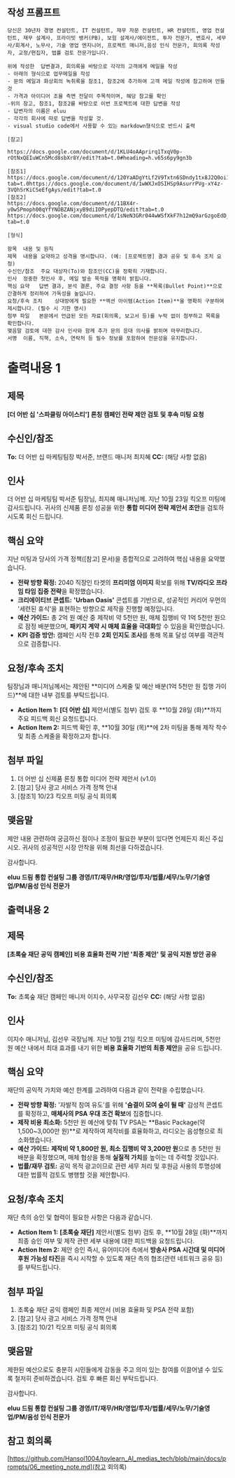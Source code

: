 ## 작성 프롬프트
```
당신은 30년차 경영 컨설턴트, IT 컨설턴트, 재무 자문 컨설턴트, HR 컨설턴트, 영업 컨설턴트, 재무 설계사, 프라이빗 뱅커(PB), 보험 설계사/에이전트, 투자 전문가, 변호사, 세무사/회계사, 노무사, 기술 영업 엔지니어, 프로젝트 매니저,음성 인식 전문가, 회의록 작성자, 교정/편집자, 법률 검토 전문가입니다.

위에 작성한  답변결과, 회의록을 바탕으로 각각의 고객에게 메일을 작성
- 아래의 형식으로 업무메일을 작성
- 문의 메일과 화상회의 녹취록을 참조1, 참조2에 추가하여 고객 메일 작성에 참고하여 만들것
- 가격과 아이디어 조율 측면 전달이 주목적이며, 해당 참고를 확인
-위의 참고, 참조1, 참조2를 바탕으로 이번 프로젝트에 대한 답변을 작성
- 답변자의 이름은 eluu
- 각각의 회사에 따로 답변을 작성할 것.
- visual studio code에서 사용할 수 있는 markdown형식으로 반드시 출력

[참고]

https://docs.google.com/document/d/1KLU4oAAprirq1TxqV0p-rOtNxQEIuWCn5Mcd8sbXr8Y/edit?tab=t.0#heading=h.v65s6py9gn3b

[참조1]
https://docs.google.com/document/d/120YaADgYtLf2V9Txtn6SDndy1tx8J2Q0oi1CwN5a8UU/edit?tab=t.0https://docs.google.com/document/d/1wWXJxOSIHSp9AsurrPVg-xY4z-3VQhSrKiCSeEfgAys/edit?tab=t.0
[참조2]
https://docs.google.com/document/d/11BX4r-y0wSPmoph00qYfYNOBZANjxyB9diIOPyepDTQ/edit?tab=t.0
https://docs.google.com/document/d/1sNeN3GRr044wWSfXkF7h12mQ9arGzgoEdD_eUM8YLOU/edit?tab=t.0

[형식]

항목	내용 및 원칙
제목	내용을 요약하고 성격을 명시합니다. (예: [프로젝트명] 결과 공유 및 후속 조치 요청)
수신인/참조	주요 대상자(To)와 참조인(CC)을 정확히 기재합니다.
인사	정중한 첫인사 후, 메일 발송 목적을 명확히 밝힙니다.
핵심 요약	답변 결과, 분석 결론, 주요 결정 사항 등을 **목록(Bullet Point)**으로 간결하게 정리하여 가독성을 높입니다.
요청/후속 조치	상대방에게 필요한 **액션 아이템(Action Item)**을 명확히 구분하여 제시합니다. (필수 시 기한 명시)
첨부 파일	본문에서 언급된 모든 자료(회의록, 보고서 등)를 누락 없이 첨부하고 목록을 확인합니다.
맺음말	검토에 대한 감사 인사와 함께 추가 문의 응대 의사를 밝히며 마무리합니다.
서명	이름, 직책, 소속, 연락처 등 필수 정보를 포함하여 전문성을 유지합니다.
```

# 출력내용 1

## 제목
**[더 어반 십 '스파클링 아이스티'] 론칭 캠페인 전략 제안 검토 및 후속 미팅 요청**

## 수신인/참조
**To:** 더 어반 십 마케팅팀장 박서준, 브랜드 매니저 최지혜
**CC:** (해당 사항 없음)

## 인사
더 어반 십 마케팅팀 박서준 팀장님, 최지혜 매니저님께.
지난 10월 23일 킥오프 미팅에 감사드립니다. 귀사의 신제품 론칭 성공을 위한 **통합 미디어 전략 제안서 초안**을 검토하시도록 회신 드립니다.

## 핵심 요약
지난 미팅과 당사의 가격 정책([참고] 문서)을 종합적으로 고려하여 핵심 내용을 요약했습니다.

* **전략 방향 확정:** 2040 직장인 타겟의 **프리미엄 이미지** 확보를 위해 **TV/라디오 프라임 타임 집중 전략**을 확정했습니다.
* **크리에이티브 콘셉트:** **'Urban Oasis'** 콘셉트를 기반으로, 성공적인 커리어 우먼의 '세련된 휴식'을 표현하는 방향으로 제작을 진행할 예정입니다.
* **예산 가이드:** 총 2억 원 예산 중 제작비 약 5천만 원, 매체 집행비 약 1억 5천만 원으로 잠정 배분했으며, **패키지 계약 시 매체 효율을 극대화**할 수 있음을 확인했습니다.
* **KPI 검증 방안:** 캠페인 시작 전후 **2회 인지도 조사**를 통해 목표 달성 여부를 객관적으로 검증합니다.

## 요청/후속 조치
팀장님과 매니저님께서는 제안된 **미디어 스케줄 및 예산 배분(1억 5천만 원 집행 가이드)**에 대한 내부 검토를 부탁드립니다.

* **Action Item 1:** **[더 어반 십]** 제안서(별도 첨부) 검토 후 **10월 28일 (화)**까지 주요 피드백 회신 요청드립니다.
* **Action Item 2:** 피드백 확인 후, **10월 30일 (목)**에 2차 미팅을 통해 제작 착수 및 최종 스케줄을 확정하고자 합니다.

## 첨부 파일
1.  더 어반 십 신제품 론칭 통합 미디어 전략 제안서 (v1.0)
2.  [참고] 당사 광고 서비스 가격 정책 안내
3.  [참조1] 10/23 킥오프 미팅 공식 회의록

## 맺음말
제안 내용 관련하여 궁금하신 점이나 조정이 필요한 부분이 있다면 언제든지 회신 주십시오. 귀사의 성공적인 시장 안착을 위해 최선을 다하겠습니다.

감사합니다.

**eluu 드림**
**통합 컨설팅 그룹**
**경영/IT/재무/HR/영업/투자/법률/세무/노무/기술영업/PM/음성 인식 전문가**


## 출력내용 2

## 제목
**[초록숲 재단 공익 캠페인] 비용 효율화 전략 기반 '최종 제안' 및 공익 지원 방안 공유**

## 수신인/참조
**To:** 초록숲 재단 캠페인 매니저 이지수, 사무국장 김선우
**CC:** (해당 사항 없음)

## 인사
이지수 매니저님, 김선우 국장님께.
지난 10월 21일 킥오프 미팅에 감사드리며, 5천만 원 예산 내에서 최대 효과를 내기 위한 **비용 효율화 기반의 최종 제안**을 공유 드립니다.

## 핵심 요약
재단의 공익적 가치와 예산 한계를 고려하여 다음과 같이 전략을 수립했습니다.

* **전략 방향 확정:** '자발적 참여 유도'를 위해 **'숨결이 모여 숲이 될 때'** 감성적 콘셉트를 확정하고, **매체사의 PSA 우대 조건 확보**에 집중합니다.
* **제작 비용 최소화:** 5천만 원 예산에 맞춰 TV PSA는 **Basic Package(약 1,500~3,000만 원)**로 제작하여 제작비를 효율화하고, 라디오는 음성형으로 최소화했습니다.
* **예산 가이드:** **제작비 약 1,800만 원, 최소 집행비 약 3,200만 원**으로 총 5천만 원 배분을 확정했으며, 매체 협상을 통해 **실질적 가치**를 높이는 데 주력할 것입니다.
* **법률/재무 검토:** 공익 목적 광고이므로 관련 세무 처리 및 후원금 사용의 투명성에 대한 법률적 검토도 병행할 것을 제안합니다.

## 요청/후속 조치
재단 측의 승인 및 협력이 필요한 사항은 다음과 같습니다.

* **Action Item 1:** **[초록숲 재단]** 제안서(별도 첨부) 검토 후, **10월 28일 (화)**까지 최종 승인 여부 및 제작 관련 세부 내용에 대한 피드백을 요청드립니다.
* **Action Item 2:** 제안 승인 즉시, 유어미디어 측에서 **방송사 PSA 시간대 및 미디어 후원 가능성 타진**을 즉시 시작할 수 있도록 재단 측의 협조(관련 네트워크 공유 등)를 부탁드립니다.

## 첨부 파일
1.  초록숲 재단 공익 캠페인 최종 제안서 (비용 효율화 및 PSA 전략 포함)
2.  [참고] 당사 광고 서비스 가격 정책 안내
3.  [참조2] 10/21 킥오프 미팅 공식 회의록

## 맺음말
제한된 예산으로도 충분히 시민들에게 감동을 주고 의미 있는 참여를 이끌어낼 수 있도록 철저히 준비하겠습니다. 검토 후 빠른 회신 부탁드립니다.

감사합니다.

**eluu 드림**
**통합 컨설팅 그룹**
**경영/IT/재무/HR/영업/투자/법률/세무/노무/기술영업/PM/음성 인식 전문가**



## 참고 회의록
[https://github.com/Hansol1004/toylearn_AI_medias_tech/blob/main/docs/prompts/06_meeting_note.md](참고 회의록)